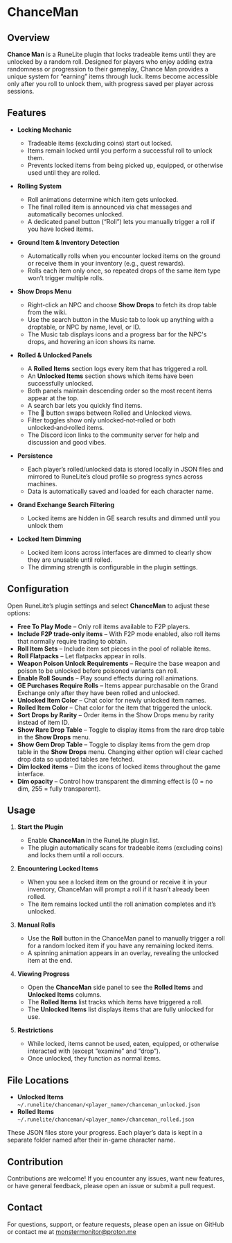 # ChanceMan

## Overview

**Chance Man** is a RuneLite plugin that locks tradeable items until they are unlocked by a random roll. Designed for players who enjoy adding extra randomness or progression to their gameplay, Chance Man provides a unique system for “earning” items through luck. Items become accessible only after you roll to unlock them, with progress saved per player across sessions.

## Features

- **Locking Mechanic**
    - Tradeable items (excluding coins) start out locked.
    - Items remain locked until you perform a successful roll to unlock them.
    - Prevents locked items from being picked up, equipped, or otherwise used until they are rolled.

- **Rolling System**
    - Roll animations determine which item gets unlocked.
    - The final rolled item is announced via chat messages and automatically becomes unlocked.
    - A dedicated panel button (“Roll”) lets you manually trigger a roll if you have locked items.

- **Ground Item & Inventory Detection**
    - Automatically rolls when you encounter locked items on the ground or receive them in your inventory (e.g., quest rewards).
    - Rolls each item only once, so repeated drops of the same item type won’t trigger multiple rolls.

- **Show Drops Menu**
    - Right-click an NPC and choose **Show Drops** to fetch its drop table from the wiki.
    - Use the search button in the Music tab to look up anything with a droptable, or NPC by name, level, or ID.
    - The Music tab displays icons and a progress bar for the NPC's drops, and hovering an icon shows its name.

- **Rolled & Unlocked Panels**
    - A **Rolled Items** section logs every item that has triggered a roll.
    - An **Unlocked Items** section shows which items have been successfully unlocked.
    - Both panels maintain descending order so the most recent items appear at the top.
    - A search bar lets you quickly find items.
    - The 🔄 button swaps between Rolled and Unlocked views.
    - Filter toggles show only unlocked‑not‑rolled or both unlocked‑and‑rolled items.
    - The Discord icon links to the community server for help and discussion and good vibes.

- **Persistence**
    - Each player’s rolled/unlocked data is stored locally in JSON files and mirrored to RuneLite’s cloud profile so progress syncs across machines.
    - Data is automatically saved and loaded for each character name.

- **Grand Exchange Search Filtering**
    - Locked items are hidden in GE search results and dimmed until you unlock them

- **Locked Item Dimming**
    - Locked item icons across interfaces are dimmed to clearly show they are unusable until rolled.
    - The dimming strength is configurable in the plugin settings.

## Configuration

Open RuneLite’s plugin settings and select **ChanceMan** to adjust these options:

- **Free To Play Mode** – Only roll items available to F2P players.
- **Include F2P trade-only items** – With F2P mode enabled, also roll items that normally require trading to obtain.
- **Roll Item Sets** – Include item set pieces in the pool of rollable items.
- **Roll Flatpacks** – Let flatpacks appear in rolls.
- **Weapon Poison Unlock Requirements** – Require the base weapon and poison to be unlocked before poisoned variants can roll.
- **Enable Roll Sounds** – Play sound effects during roll animations.
- **GE Purchases Require Rolls** – Items appear purchasable on the Grand Exchange only after they have been rolled and unlocked.
- **Unlocked Item Color** – Chat color for newly unlocked item names.
- **Rolled Item Color** – Chat color for the item that triggered the unlock.
- **Sort Drops by Rarity** – Order items in the Show Drops menu by rarity instead of item ID.
- **Show Rare Drop Table** – Toggle to display items from the rare drop table in the **Show Drops** menu.
- **Show Gem Drop Table** – Toggle to display items from the gem drop table in the **Show Drops** menu.
  Changing either option will clear cached drop data so updated tables are fetched.
- **Dim locked items** – Dim the icons of locked items throughout the game interface.
- **Dim opacity** – Control how transparent the dimming effect is (0 = no dim, 255 = fully transparent).

## Usage

1. **Start the Plugin**
    - Enable **ChanceMan** in the RuneLite plugin list.
    - The plugin automatically scans for tradeable items (excluding coins) and locks them until a roll occurs.

2. **Encountering Locked Items**
    - When you see a locked item on the ground or receive it in your inventory, ChanceMan will prompt a roll if it hasn’t already been rolled.
    - The item remains locked until the roll animation completes and it’s unlocked.

3. **Manual Rolls**
    - Use the **Roll** button in the ChanceMan panel to manually trigger a roll for a random locked item if you have any remaining locked items.
    - A spinning animation appears in an overlay, revealing the unlocked item at the end.

4. **Viewing Progress**
    - Open the **ChanceMan** side panel to see the **Rolled Items** and **Unlocked Items** columns.
    - The **Rolled Items** list tracks which items have triggered a roll.
    - The **Unlocked Items** list displays items that are fully unlocked for use.

5. **Restrictions**
    - While locked, items cannot be used, eaten, equipped, or otherwise interacted with (except “examine” and “drop”).
    - Once unlocked, they function as normal items.

## File Locations

- **Unlocked Items**  
  `~/.runelite/chanceman/<player_name>/chanceman_unlocked.json`
- **Rolled Items**  
  `~/.runelite/chanceman/<player_name>/chanceman_rolled.json`

These JSON files store your progress. Each player’s data is kept in a separate folder named after their in-game character name.

## Contribution

Contributions are welcome! If you encounter any issues, want new features, or have general feedback, please open an issue or submit a pull request.

## Contact

For questions, support, or feature requests, please open an issue on GitHub or contact me at monstermonitor@proton.me
